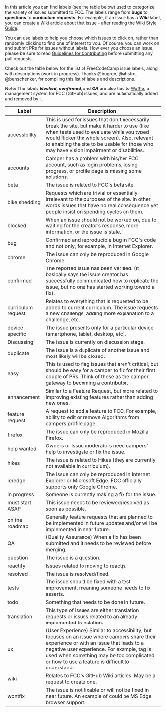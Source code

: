 In this article you can find labels (see the table below) used to categorize the variety of issues submitted to FCC. The labels range from **bugs** to **questions** to **curriculum requests**. For example, if an issue has a ***Wiki*** label, you can create a Wiki article about that issue - after reading the [Wiki Style Guide](https://github.com/FreeCodeCamp/FreeCodeCamp/wiki/Wiki-Style-Guide). 

You can use labels to help you choose which issues to click on, rather than randomly clicking to find one of interest to you. Of course, you can work on and submit PRs for issues without labels. How ever you choose an issue, please be sure to read [Guidelines for Contributing](https://github.com/FreeCodeCamp/FreeCodeCamp/blob/staging/CONTRIBUTING.md) before submitting any pull requests.

Check out the table below for the list of FreeCodeCamp issue labels, along with descriptions (work in progress). Thanks @bugron, @ahstro, @benschenker, for compiling this list of labels and descriptions.

Note: The labels ***blocked***, ***confirmed***, and ***QA*** are also tied to [Waffle](https://waffle.io/freecodecamp/freecodecamp), a management system for FCC (GitHub) issues, and are automatically added and removed by it.

| Label              | Description | 
| ------------------ | ----------- | 
| accessibility      | This is used for issues that don't necessarily break the site, but make it harder to use (like when tests used to evaluate while you typed would flicker the whole screen). Also, relevant to enabling the site to be usable for those who may have vision impairment or disabilities.|
| accounts           | Camper has a problem with his/her FCC account, such as login problems, losing progress, or profile page is missing some solutions.|
| beta               | The issue is related to FCC's beta site.|
| bike shedding      | Requests which are trivial or essentially irrelevant to the purposes of the site. In other words issues that have no real consequence yet people insist on spending cycles on them.|
| blocked            | When an issue should not be worked on, due to waiting for the creator’s response, more information, or the issue is stale.|
| bug                | Confirmed and reproducible bug in FCC's code and not only, for example, in Internet Explorer.
| chrome             | The issue can only be reproduced in Google Chrome.|
| confirmed          | The reported issue has been verified. (It basically says the issue creator has successfully communicated how to replicate the issue, but no one has started working toward a fix).|
| curriculum request | Relates to everything that is requested to be added to current curriculum. The issue requests a new challenge, adding more explanation to a challenge, etc.|
| device specific    | The issue presents only for a particular device (smartphone, tablet, desktop, etc).|
| Discussing         | The issue is currently on discussion stage. |
| duplicate          | The issue is a duplicate of another issue and most likely will be closed.|
| easy               | This is used to flag issues that aren't critical, but should be easy for a camper to fix for their first couple of PRs. Think of these as the camper gateway to becoming a contributor. |
| enhancement        | Similar to a Feature Request, but more related to improving existing features rather than adding new ones.|
| feature request    | A request to add a feature to FCC. For example, ability to edit or remove Algorithms from campers profile page.|
| firefox            | The issue can only be reproduced in Mozilla Firefox.|
| help wanted        | Owners or issue moderators need campers’ help to investigate or fix the issue.|
| hikes              | The issue is related to Hikes (they are currently not available in curriculum).|
| ie/edge            | The issue can only be reproduced in Internet Explorer or Microsoft Edge. FCC officially supports only Google Chrome.|
| in progress        | Someone is currently making a fix for the issue.|
| must start ASAP    | This issue needs to be reviewed/resolved as soon as possible.|
| on the roadmap     | Generally feature requests that are planned to be implemented in future updates and/or will be implemented in near future.|
| QA                 | (Quality Assurance) When a fix has been submitted and it needs to be reviewed before merging.|
| question           | The issue is a question.|
| reactify           | Issues related to moving to reactjs.|
| resolved           | The issue is resolved/fixed.|
| tests              | The issue should be fixed with a test improvement, meaning someone needs to fix asserts.|
| todo               | Something that needs to be done in future.|
| translation        | This type of issues are either translation requests or issues related to an already implemented translation.|
| ux                 | (User Experience) Similar to accessibility, but focuses on an issue where campers share their experience or with an issue that leads to a negative user experience. For example, tag is used when something may be too complicated or how to use a feature is difficult to understand.|
| wiki               | Relates to FCC's GitHub Wiki articles. May be a request to create one. |
| wontfix            | The issue is not fixable or will not be fixed in near future. An example of could be MS Edge browser support.|
